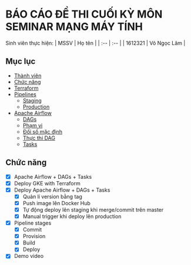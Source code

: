 # BÁO CÁO ĐỀ THI CUỐI KỲ MÔN SEMINAR MẠNG MÁY TÍNH
Sinh viên thực hiện:
| MSSV | Họ tên |
| :-- | :-- |
| 1612321 | Võ Ngọc Lâm |

## Mục lục

<!-- vim-markdown-toc GFM -->

* [Thành viên](#thành-viên)
* [Chức năng](#chức-năng)
* [Terraform](#terraform)
* [Pipelines](#pipelines)
    * [Staging](#staging)
    * [Production](#production)
* [Apache Airflow](#apache-airflow)
    * [DAGs](#dags)
    * [Phạm vi](#phm-vi)
    * [Đối số mặc định](#i-s-mc-nh)
    * [Thực thi DAG](#thc-thi-dag)
    * [Tasks](#tasks)

## Chức năng
- [x] Apache Airflow + DAGs + Tasks
- [x] Deploy GKE with Terraform
- [x] Deploy Apache Airflow + DAGs + Tasks
    - [x] Quản lí version bằng tag
    - [x] Push image lên Docker Hub
    - [x] Tự động deploy lên staging khi merge/commit trên master
    - [x] Manual trigger khi deploy lên production
- [x] Pipeline stages
    - [x] Commit
    - [x] Provision
    - [x] Build
    - [x] Deploy
- [x] Demo video
